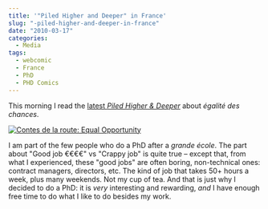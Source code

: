 ```yaml
---
title: '"Piled Higher and Deeper" in France'
slug: "-piled-higher-and-deeper-in-france"
date: "2010-03-17"
categories:
  - Media
tags:
  - webcomic
  - France
  - PhD
  - PHD Comics
---
```


This morning I read the [latest *Piled Higher & Deeper*][phd] about *égalité des
chances*.

[ ![Contes de la route: Equal Opportunity](/img/2010/phd1292_1.gif) ][phd]

I am part of the few people who do a PhD after a *grande école*. The part about
"Good job €€€€" vs "Crappy job" is quite true – except that, from what I
experienced, these "good jobs" are often boring, non-technical ones: contract
managers, directors, etc. The kind of job that takes 50+ hours a week, plus many
weekends. Not my cup of tea. And that is just why I decided to do a PhD: it is
*very* interesting and rewarding, *and* I have enough free time to do what I
like to do besides my work.

[phd]: http://www.phdcomics.com/comics.php?f=1292
